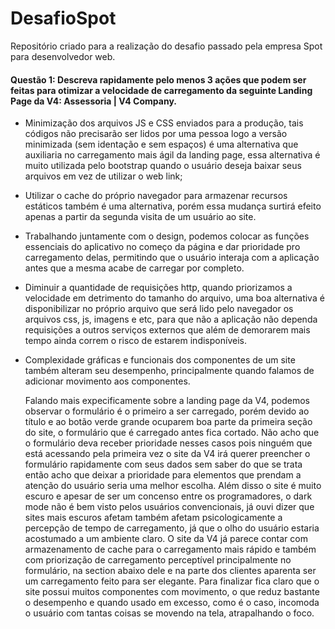 # DesafioSpot
Repositório criado para a realização do desafio passado pela empresa Spot para desenvolvedor web.

#### Questão 1: Descreva rapidamente pelo menos 3 ações que podem ser feitas para otimizar a velocidade de carregamento da seguinte Landing Page da V4: Assessoria | V4 Company.

  - Minimização dos arquivos JS e CSS enviados para a produção, tais códigos não precisarão ser lidos por uma pessoa logo a versão minimizada (sem identação e sem espaços) é uma alternativa que auxiliaria no carregamento mais ágil da landing page, essa alternativa é muito utilizada pelo bootstrap quando o usuário deseja baixar seus arquivos em vez de utilizar o web link; 
  - Utilizar o cache do próprio navegador para armazenar recursos estáticos também é uma alternativa, porém essa mudança surtirá efeito apenas a partir da segunda visita de um usuário ao site.
  - Trabalhando juntamente com o design, podemos colocar as funções essenciais do aplicativo no começo da página e dar prioridade pro carregamento delas, permitindo que o usuário interaja com a aplicação antes que a mesma acabe de carregar por completo.
  - Diminuir a quantidade de requisições http, quando priorizamos a velocidade em detrimento do tamanho do arquivo, uma boa alternativa é disponibilizar no próprio arquivo que será lido pelo navegador os arquivos css, js, imagens e etc, para que não a aplicação não dependa requisições a outros serviços externos que além de demorarem mais tempo ainda correm o risco de estarem indisponíveis.
  - Complexidade gráficas e funcionais dos componentes de um site também alteram seu desempenho, principalmente quando falamos de adicionar movimento aos componentes.

    Falando mais expecificamente sobre a landing page da V4, podemos observar o formulário é o primeiro a ser carregado, porém devido ao título e ao botão verde grande ocuparem boa parte da primeira seção do site, o formulário que é carregado antes fica cortado. Não acho que o formulário deva receber prioridade nesses casos pois ninguém que está acessando pela primeira vez o site da V4 irá querer preencher o formulário rapidamente com seus dados sem saber do que se trata então acho que deixar a prioridade para elementos que prendam a atenção do usuário seria uma melhor escolha.
    Além disso o site é muito escuro e apesar de ser um concenso entre os programadores, o dark mode não é bem visto pelos usuários convencionais, já ouvi dizer que sites mais escuros afetam também afetam psicologicamente a percepção de tempo de carregamento, já que o olho do usuário estaria acostumado a um ambiente claro.
    O site da V4 já parece contar com armazenamento de cache para o carregamento mais rápido e também com priorização de carregamento perceptível principalmente no formulário, na section abaixo dele e na parte dos clientes aparenta ser um carregamento feito para ser elegante. Para finalizar fica claro que o site possui muitos componentes com movimento, o que reduz bastante o desempenho e quando usado em excesso, como é o caso, incomoda o usuário com tantas coisas se movendo na tela, atrapalhando o foco.
    
